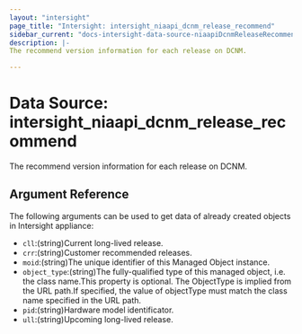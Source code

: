 ```yaml
---
layout: "intersight"
page_title: "Intersight: intersight_niaapi_dcnm_release_recommend"
sidebar_current: "docs-intersight-data-source-niaapiDcnmReleaseRecommend"
description: |-
The recommend version information for each release on DCNM.

---
```


# Data Source: intersight_niaapi_dcnm_release_recommend
The recommend version information for each release on DCNM.

## Argument Reference
The following arguments can be used to get data of already created objects in Intersight appliance:
* `cll`:(string)Current long-lived release.
* `crr`:(string)Customer recommended releases.
* `moid`:(string)The unique identifier of this Managed Object instance.
* `object_type`:(string)The fully-qualified type of this managed object, i.e. the class name.This property is optional. The ObjectType is implied from the URL path.If specified, the value of objectType must match the class name specified in the URL path.
* `pid`:(string)Hardware model identificator.
* `ull`:(string)Upcoming long-lived release.
